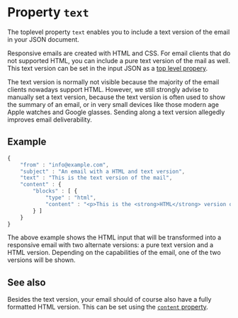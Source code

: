 # Property `text`

The toplevel property `text` enables you to include a text version of the email 
in your JSON document. 

Responsive emails are created with HTML and CSS. For email clients that
do not supported HTML, you can include a pure text version of the mail
as well. This text version can be set in the input JSON as a [top level propery](copernica-docs:ResponsiveEmail/json/top-level-properties).

The text version is normally not visible because the majority of the email 
clients nowadays support HTML. However, we still strongly advise to manually set 
a text version, because the text version is often used to show the summary of 
an email, or in very small devices like those modern age Apple watches and 
Google glasses. Sending along a text version allegedly improves email 
deliverability.

## Example

```javascript
{
    "from" : "info@example.com",
    "subject" : "An email with a HTML and text version",
    "text" : "This is the text version of the mail",
    "content" : {
        "blocks" : [ {
            "type" : "html",
            "content" : "<p>This is the <strong>HTML</strong> version of the mail</p>"
        } ]
    }
}
```

The above example shows the HTML input that will be transformed into a
responsive email with two alternate versions: a pure text version and a HTML
version. Depending on the capabilities of the email, one of the two versions 
will be shown.

## See also

Besides the text version, your email should of course also have a fully 
formatted HTML version. This can be set using the [`content` property](copernica-docs:ResponsiveEmail/json/property-content).
